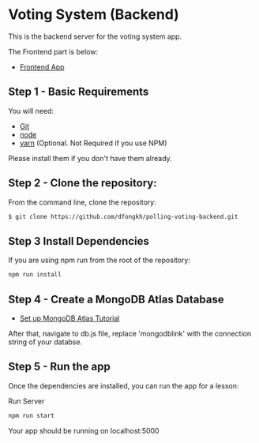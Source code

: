 # Voting System (Backend)

This is the backend server for the voting system app.

The Frontend part is below:

- [Frontend App](https://github.com/dfongkh/voting-react)

## Step 1 - Basic Requirements

You will need:

- [Git](http://git-scm.com/downloads)
- [node](https://nodejs.org/)
- [yarn](https://yarnpkg.com/en/docs/install) (Optional. Not Required if you use NPM)

Please install them if you don't have them already.

## Step 2 - Clone the repository:

From the command line, clone the repository:

```sh
$ git clone https://github.com/dfongkh/polling-voting-backend.git
```

## Step 3 Install Dependencies

If you are using npm run from the root of the repository:

```sh
npm run install
```

## Step 4 - Create a MongoDB Atlas Database

- [Set up MongoDB Atlas Tutorial](https://docs.atlas.mongodb.com/getting-started/)

After that, navigate to db.js file, replace 'mongodblink' with the connection string of your databse.

## Step 5 - Run the app

Once the dependencies are installed, you can run the app for a lesson:

Run Server

```sh
npm run start
```

Your app should be running on localhost:5000
